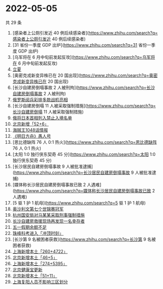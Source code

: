 # 2022-05-05

共 29 条

<!-- BEGIN -->
<!-- 最后更新时间 Thu May 05 2022 12:24:14 GMT+0800 (China Standard Time) -->

1. [感染者上公厕引发近 40 例后续感染者](https://www.zhihu.com/search?q=感染者上公厕引发近 40 例后续感染者)
1. [31 省份一季度 GDP 出炉](https://www.zhihu.com/search?q=31 省份一季度 GDP 出炉)
1. [乌军将在 6 月中旬前发起反攻](https://www.zhihu.com/search?q=乌军将在 6 月中旬前发起反攻)
1. [立夏](https://www.zhihu.com/search?q=立夏)
1. [奥密克戎新变异株已在 20 国出现](https://www.zhihu.com/search?q=奥密克戎新变异株已在 20 国出现)
1. [长沙自建房倒塌事故 2 人被刑拘](https://www.zhihu.com/search?q=长沙自建房倒塌事故 2 人被刑拘)
1. [俄罗斯阅兵彩排多款战机亮相](https://www.zhihu.com/search?q=俄罗斯阅兵彩排多款战机亮相)
1. [长沙自建房倒塌 11 人被采取强制措施](https://www.zhihu.com/search?q=长沙自建房倒塌 11 人被采取强制措施)
1. [俄将日本首相列入禁止入境名单](https://www.zhihu.com/search?q=俄将日本首相列入禁止入境名单)
1. [北京新增「52+6」](https://www.zhihu.com/search?q=北京新增「52+6」)
1. [海贼王1048话情报](https://www.zhihu.com/search?q=海贼王1048话情报)
1. [《明日方舟》愚人号](https://www.zhihu.com/search?q=《明日方舟》愚人号)
1. [恩比德缺阵 76 人 0:1 热火](https://www.zhihu.com/search?q=恩比德缺阵 76 人 0:1 热火)
1. [太阳 1:0 独行侠东契奇 45 分](https://www.zhihu.com/search?q=太阳 1:0 独行侠东契奇 45 分)
1. [长沙居民自建房倒塌事故 9 人被批准逮捕](https://www.zhihu.com/search?q=长沙居民自建房倒塌事故 9 人被批准逮捕)
1. [媒体称长沙居民自建房倒塌事故已致 2 人遇难](https://www.zhihu.com/search?q=媒体称长沙居民自建房倒塌事故已致 2
   人遇难)
1. [5 驱 1 护 1 航母](https://www.zhihu.com/search?q=5 驱 1 护 1 航母)
1. [奥沙利文第七个世锦赛冠军](https://www.zhihu.com/search?q=奥沙利文第七个世锦赛冠军)
1. [杭州国安局对马某某采取刑事强制措施](https://www.zhihu.com/search?q=杭州国安局对马某某采取刑事强制措施)
1. [长沙自建房救援现场再发现一名幸存者](https://www.zhihu.com/search?q=长沙自建房救援现场再发现一名幸存者)
1. [五一假期余额不足](https://www.zhihu.com/search?q=五一假期余额不足)
1. [珠峰科考进入「冲顶时刻」](https://www.zhihu.com/search?q=珠峰科考进入「冲顶时刻」)
1. [长沙第 9 名被困者获救](https://www.zhihu.com/search?q=长沙第 9 名被困者获救)
1. [上海新增本土「260+4722」](https://www.zhihu.com/search?q=上海新增本土「260+4722」)
1. [北京新增本土「46+5」](https://www.zhihu.com/search?q=北京新增本土「46+5」)
1. [上海新增本土「274+5395」](https://www.zhihu.com/search?q=上海新增本土「274+5395」)
1. [北京健康宝更新](https://www.zhihu.com/search?q=北京健康宝更新)
1. [北京新增本土「51+11」](https://www.zhihu.com/search?q=北京新增本土「51+11」)
1. [上海复阳人员不影响三区划分](https://www.zhihu.com/search?q=上海复阳人员不影响三区划分)

<!-- END -->
